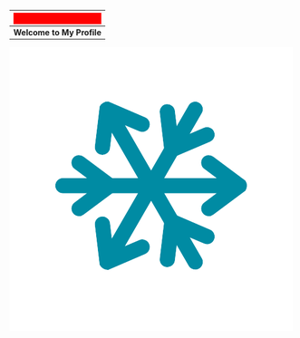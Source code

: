 | <div style="background-color: red; padding: 10px; color: white; text-align: center;"> 
| :--: |
| **Welcome to My Profile** |


<img src="https://github.com/cunninghamzachery/cunninghamzachery/blob/f50bf904c3c1c0cc610fed70e5011a438ffecfd7/mainlogo.png" alt="Image Description">
